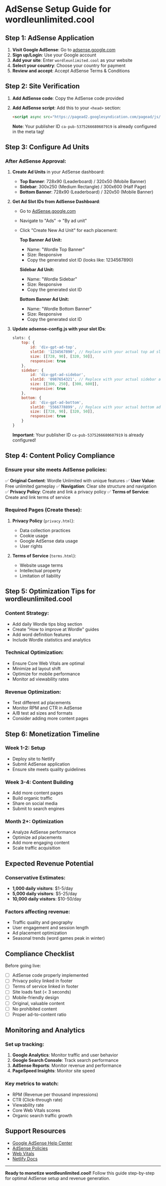 # AdSense Setup Guide for wordleunlimited.cool

## Step 1: AdSense Application

1. **Visit Google AdSense**: Go to [adsense.google.com](https://adsense.google.com)
2. **Sign up/Login**: Use your Google account
3. **Add your site**: Enter `wordleunlimited.cool` as your website
4. **Select your country**: Choose your country for payment
5. **Review and accept**: Accept AdSense Terms & Conditions

## Step 2: Site Verification

1. **Add AdSense code**: Copy the AdSense code provided
2. **Add AdSense script**: Add this to your `<head>` section:
   ```html
   <script async src="https://pagead2.googlesyndication.com/pagead/js/adsbygoogle.js?client=ca-pub-5375266680607919" crossorigin="anonymous"></script>
   ```
   
   **Note**: Your publisher ID `ca-pub-5375266680607919` is already configured in the meta tag!

## Step 3: Configure Ad Units

### After AdSense Approval:

1. **Create Ad Units** in your AdSense dashboard:
   - **Top Banner**: 728x90 (Leaderboard) / 320x50 (Mobile Banner)
   - **Sidebar**: 300x250 (Medium Rectangle) / 300x600 (Half Page)
   - **Bottom Banner**: 728x90 (Leaderboard) / 320x50 (Mobile Banner)

2. **Get Ad Slot IDs from AdSense Dashboard**:
   - Go to [AdSense.google.com](https://adsense.google.com)
   - Navigate to "Ads" → "By ad unit"
   - Click "Create New Ad Unit" for each placement:
     
     **Top Banner Ad Unit:**
     - Name: "Wordle Top Banner"
     - Size: Responsive
     - Copy the generated slot ID (looks like: 1234567890)
     
     **Sidebar Ad Unit:**
     - Name: "Wordle Sidebar"  
     - Size: Responsive
     - Copy the generated slot ID
     
     **Bottom Banner Ad Unit:**
     - Name: "Wordle Bottom Banner"
     - Size: Responsive
     - Copy the generated slot ID

3. **Update adsense-config.js with your slot IDs**:
   ```javascript
   slots: {
       top: {
           id: 'div-gpt-ad-top',
           slotId: '1234567890', // Replace with your actual top ad slot ID
           size: [[728, 90], [320, 50]],
           responsive: true
       },
       sidebar: {
           id: 'div-gpt-ad-sidebar',
           slotId: '0987654321', // Replace with your actual sidebar ad slot ID
           size: [[300, 250], [300, 600]],
           responsive: true
       },
       bottom: {
           id: 'div-gpt-ad-bottom',
           slotId: '5566778899', // Replace with your actual bottom ad slot ID
           size: [[728, 90], [320, 50]],
           responsive: true
       }
   }
   ```

   **Important**: Your publisher ID `ca-pub-5375266680607919` is already configured!

## Step 4: Content Policy Compliance

### Ensure your site meets AdSense policies:

✅ **Original Content**: Wordle Unlimited with unique features
✅ **User Value**: Free unlimited gameplay
✅ **Navigation**: Clear site structure and navigation
✅ **Privacy Policy**: Create and link a privacy policy
✅ **Terms of Service**: Create and link terms of service

### Required Pages (Create these):

1. **Privacy Policy** (`privacy.html`):
   - Data collection practices
   - Cookie usage
   - Google AdSense data usage
   - User rights

2. **Terms of Service** (`terms.html`):
   - Website usage terms
   - Intellectual property
   - Limitation of liability

## Step 5: Optimization Tips for wordleunlimited.cool

### Content Strategy:
- Add daily Wordle tips blog section
- Create "How to improve at Wordle" guides
- Add word definition features
- Include Wordle statistics and analytics

### Technical Optimization:
- Ensure Core Web Vitals are optimal
- Minimize ad layout shift
- Optimize for mobile performance
- Monitor ad viewability rates

### Revenue Optimization:
- Test different ad placements
- Monitor RPM and CTR in AdSense
- A/B test ad sizes and formats
- Consider adding more content pages

## Step 6: Monetization Timeline

### Week 1-2: Setup
- Deploy site to Netlify
- Submit AdSense application
- Ensure site meets quality guidelines

### Week 3-4: Content Building
- Add more content pages
- Build organic traffic
- Share on social media
- Submit to search engines

### Month 2+: Optimization
- Analyze AdSense performance
- Optimize ad placements
- Add more engaging content
- Scale traffic acquisition

## Expected Revenue Potential

### Conservative Estimates:
- **1,000 daily visitors**: $1-5/day
- **5,000 daily visitors**: $5-25/day  
- **10,000 daily visitors**: $10-50/day

### Factors affecting revenue:
- Traffic quality and geography
- User engagement and session length
- Ad placement optimization
- Seasonal trends (word games peak in winter)

## Compliance Checklist

Before going live:
- [ ] AdSense code properly implemented
- [ ] Privacy policy linked in footer
- [ ] Terms of service linked in footer
- [ ] Site loads fast (< 3 seconds)
- [ ] Mobile-friendly design
- [ ] Original, valuable content
- [ ] No prohibited content
- [ ] Proper ad-to-content ratio

## Monitoring and Analytics

### Set up tracking:
1. **Google Analytics**: Monitor traffic and user behavior
2. **Google Search Console**: Track search performance
3. **AdSense Reports**: Monitor revenue and performance
4. **PageSpeed Insights**: Monitor site speed

### Key metrics to watch:
- RPM (Revenue per thousand impressions)
- CTR (Click-through rate)  
- Viewability rate
- Core Web Vitals scores
- Organic search traffic growth

## Support Resources

- [Google AdSense Help Center](https://support.google.com/adsense)
- [AdSense Policies](https://support.google.com/adsense/answer/48182)
- [Web Vitals](https://web.dev/vitals/)
- [Netlify Docs](https://docs.netlify.com/)

---

**Ready to monetize wordleunlimited.cool!** Follow this guide step-by-step for optimal AdSense setup and revenue generation.